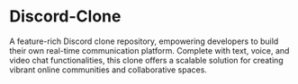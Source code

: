 # Discord-Clone
A feature-rich Discord clone repository, empowering developers to build their own real-time communication platform. Complete with text, voice, and video chat functionalities, this clone offers a scalable solution for creating vibrant online communities and collaborative spaces.

